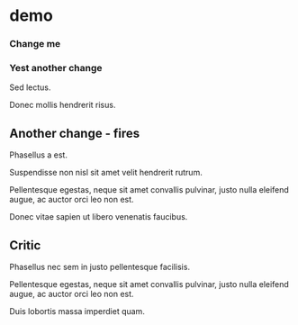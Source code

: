 # demo

### Change me


### Yest another change

Sed lectus.

Donec mollis hendrerit risus.


## Another change - fires

Phasellus a est.

Suspendisse non nisl sit amet velit hendrerit rutrum.

Pellentesque egestas, neque sit amet convallis pulvinar, justo nulla eleifend augue, ac auctor orci leo non est.

Donec vitae sapien ut libero venenatis faucibus.

## Critic

Phasellus nec sem in justo pellentesque facilisis.

Pellentesque egestas, neque sit amet convallis pulvinar, justo nulla eleifend augue, ac auctor orci leo non est.

Duis lobortis massa imperdiet quam.
